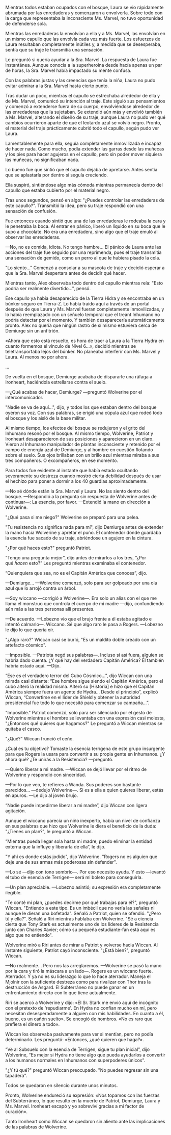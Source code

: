 
Mientras todos estaban ocupados con el bosque, Laura se vio rápidamente abrumada por las enredaderas y comenzaron a envolverla. Sobre todo con la carga que representaba la inconsciente Ms. Marvel, no tuvo oportunidad de defenderse sola.

Mientras las enredaderas la envolvían a ella y a Ms. Marvel, las envolvían en un mismo capullo que las envolvía cada vez más fuerte. Los esfuerzos de Laura resultaban completamente inútiles y, a medida que se desesperaba, sentía que su traje le transmitía una sensación.

Le preguntó si quería ayudar a la Sra. Marvel. La respuesta de Laura fue instantánea. Aunque conocía a la superheroína desde hacía apenas un par de horas, la Sra. Marvel había impactado su mente confusa.

Con las palabras justas y las creencias que tenía la niña, Laura no pudo evitar admirar a la Sra. Marvel hasta cierto punto.

Tras dudar un poco, mientras el capullo se estrechaba alrededor de ella y de Ms. Marvel, comunicó su intención al traje. Este siguió sus pensamientos y comenzó a extenderse fuera de su cuerpo, envolviéndose alrededor de las enredaderas que la sujetaban. Se extendió aún más y envolvió también a Ms. Marvel, alterando el diseño de su traje, aunque Laura no pudo ver qué cambios ocurrieron aparte de que el leotardo azul se volvió negro. Pronto, el material del traje prácticamente cubrió todo el capullo, según pudo ver Laura.

Lamentablemente para ella, seguía completamente inmovilizada e incapaz de hacer nada. Como mucho, podía extender las garras desde las muñecas y los pies para hacer agujeros en el capullo, pero sin poder mover siquiera las muñecas, no significaban nada.

Lo bueno fue que sintió que el capullo dejaba de apretarse. Antes sentía que se aplastaría por dentro si seguía creciendo.

Ella suspiró, sintiéndose algo más cómoda mientras permanecía dentro del capullo que estaba cubierto por el material negro.

Tras unos segundos, pensó en algo: "¿Puedes controlar las enredaderas de este capullo?". Transmitió la idea, pero su traje respondió con una sensación de confusión.

Fue entonces cuando sintió que una de las enredaderas le rodeaba la cara y le penetraba la boca. Al entrar en pánico, liberó un líquido en su boca que le supo a chocolate. No era una enredadera, sino algo que el traje emuló al observar las enredaderas.

—No, no es comida, idiota. No tengo hambre… El pánico de Laura ante las acciones del traje fue seguido por una reprimenda, pues el traje transmitía una sensación de gemido, como un perro al que le hubiera pisado la cola.

"Lo siento..." Comenzó a consolar a su mascota de traje y decidió esperar a que la Sra. Marvel despertara antes de decidir qué hacer.

Mientras tanto, Alex observaba todo dentro del capullo mientras reía: "Esto podría ser realmente divertido...", pensó.

Ese capullo ya había desaparecido de la Tierra Hidra y se encontraba en un búnker seguro en Tierra-Z. Lo había traído aquí a través de un portal después de que Laura y Ms. Marvel fueran completamente inmovilizadas, y lo había reemplazado con un señuelo temporal que el treant Inhumano no podría detectar por el momento. Y también desaparecería automáticamente pronto. Alex no quería que ningún rastro de sí mismo estuviera cerca de Demiurge sin un anfitrión.

«Ahora que esto está resuelto, es hora de traer a Laura a la Tierra Hydra en cuanto formemos el vínculo de Nivel 6...», decidió mientras se teletransportaba lejos del búnker. No planeaba interferir con Ms. Marvel y Laura. Al menos no por ahora.

…

De vuelta en el bosque, Demiurge acababa de dispararle una ráfaga a Ironheart, haciéndola estrellarse contra el suelo.

—¿Qué acabas de hacer, Demiurge? —preguntó Wolverine por el intercomunicador.

"Nadie se va de aquí...", dijo, y todos los que estaban dentro del bosque oyeron su voz. Con sus palabras, se erigió una cúpula azul que rodeó todo el bosque y los aisló de la base militar.

Al mismo tiempo, los efectos del bosque se redujeron y el grito del Inhumano resonó por el bosque. Al mismo tiempo, Wolverine, Patriot y Ironheart desaparecieron de sus posiciones y aparecieron en un claro. Vieron al Inhumano manipulador de plantas inconsciente y retenido por el campo de energía azul de Demiurge, y al hombre en cuestión flotando sobre el suelo. Sus ojos brillaban con un brillo azul mientras miraba a sus tres compañeros. O excompañeros, en ese momento.

Para todos fue evidente al instante que había estado ocultando severamente su destreza cuando mostró cierta debilidad después de usar el hechizo para poner a dormir a los 40 guardias aproximadamente.

—No sé dónde están la Sra. Marvel y Laura. No las siento dentro del bosque. —Respondió a la pregunta sin respuesta de Wolverine antes de continuar—: La esencia, por favor. —Extendió la mano en dirección a Wolverine.

"¿Qué pasa si me niego?" Wolverine se preparó para una pelea.

"Tu resistencia no significa nada para mí", dijo Demiurge antes de extender la mano hacia Wolverine y apretar el puño. El contenedor donde guardaba la esencia fue sacado de su traje, abriéndose un agujero en la cintura.

"¿Por qué haces esto?" preguntó Patriot.

“Tengo una pregunta mejor”, dijo antes de mirarlos a los tres, “¿Por qué _hacen_ esto?” Les preguntó mientras examinaba el contenedor.

“Quienquiera que sea, no es el Capitán América que conoces”, dijo.

—Demiurge… —Wolverine comenzó, solo para ser golpeado por una ola azul que lo arrojó contra un árbol.

—Soy wiccano —corrigió a Wolverine—. Era solo un alias con el que me llama el monstruo que controla el cuerpo de mi madre —dijo, confundiendo aún más a las tres personas allí presentes.

—De acuerdo. —Lobezno vio que el brujo frente a él estaba agitado e intentó calmarlo—. Wiccano. Sé que algo raro le pasa a Rogers. —Lobezno le dijo lo que quería oír.

"¿Algo raro?" Wiccan casi se burló, "Es un maldito doble creado con un artefacto cósmico".

—Imposible. —Patriota negó sus palabras—. Incluso si así fuera, alguien se habría dado cuenta. ¿Y qué hay del verdadero Capitán América? Él también habría estado aquí. —Dijo.

“Ese es el verdadero terror del Cubo Cósmico…”, dijo Wiccan con una mirada casi distante: “Ese hombre sigue siendo el Capitán América, pero el cubo alteró la realidad misma. Alteró su [Historia] e hizo que el Capitán América siempre fuera un agente de Hydra… Desde el principio”, explicó Wiccan, “Convertirse en el líder de Shield y obtener la autoridad presidencial fue todo lo que necesitó para comenzar su campaña…”.

"Imposible." Patriot comenzó, solo para ser silenciado por el gesto de Wolverine mientras el hombre se levantaba con una expresión casi molesta, "¿Entonces qué quieres que hagamos?" Le preguntó a Wiccan mientras se quitaba el casco.

"¿Qué?" Wiccan frunció el ceño.

¿Cuál es tu objetivo? Tomaste la esencia terrígena de este grupo insurgente para que Rogers la usara para convertir a su propia gente en Inhumanos. ¿Y ahora qué? ¿Te unirás a la Resistencia? —preguntó.

—Quiero liberar a mi madre. —Wiccan se dejó llevar por el ritmo de Wolverine y respondió con sinceridad.

—Por lo que veo, te refieres a Wanda. Sus poderes son bastante parecidos... —dedujo Wolverine—. Si es a ella a quien quieres liberar, estás en apuros. —Le dijo al joven brujo.

“Nadie puede impedirme liberar a mi madre”, dijo Wiccan con ligera agitación.

Aunque el wiccano parecía un niño inexperto, había un nivel de confianza en sus palabras que hizo que Wolverine le diera el beneficio de la duda: "¿Tienes un plan?", le preguntó a Wiccan.

“Mientras pueda llegar sola hasta mi madre, puedo eliminar la entidad externa que la influye y liberarla de ella”, le dijo.

"Y ahí es donde estás jodido", dijo Wolverine. "Rogers no es alguien que deje una de sus armas más poderosas sin defender".

—Lo sé —dijo con tono sombrío—. Por eso necesito ayuda. Y esto —levantó el tubo de esencia de Terrigen— será mi boleto para conseguirla.

—Un plan apreciable. —Lobezno asintió; su expresión era completamente ilegible.

"Te conté mi plan, ¿puedes decirme por qué trabajas para él?", preguntó Wiccan. "Entiendo a este tipo. Es un imbécil que no vería las señales ni aunque le dieran una bofetada". Señaló a Patriot, quien se ofendió. "¿Pero tú y ella?". Señaló a Riri mientras hablaba con Wolverine. "Sé a ciencia cierta que Tony Stark es actualmente uno de los líderes de la Resistencia junto con Charles Xavier; cómo su pequeña estudiante-fan está aquí es algo que no entiendo".

Wolverine miró a Riri antes de mirar a Patriot y volverse hacia Wiccan. Al instante siguiente, Patriot cayó inconsciente. "¿Está bien?", preguntó Wiccan.

—No realmente... Pero nos las arreglaremos. —Wolverine se pasó la mano por la cara y tiró la máscara a un lado—. Rogers es un wiccano fuerte. Aterrador. Y ya no es su liderazgo lo que lo hace aterrador. Maneja el Mjolnir con la suficiente destreza como para rivalizar con Thor tras la destrucción de Asgard. El Subterráneo no puede ganar en un enfrentamiento directo con lo que tiene actualmente.

Riri se acercó a Wolverine y dijo: «El Sr. Stark me envió aquí de incógnito con el pretexto de 'repudiarme'. En Hydra no confían mucho en mí, pero necesitan desesperadamente a alguien con mis habilidades. En cuanto a él, bueno, es un cañón suelto». Se encogió de hombros. «No es raro que prefiera el dinero a todo».

Wiccan los observaba pasivamente para ver si mentían, pero no podía determinarlo. Les preguntó: «Entonces, ¿qué quieren que haga?».

“Ve al Subsuelo con la esencia de Terrigen, sigue tu plan inicial”, dijo Wolverine, “Es mejor si Hydra no tiene algo que pueda ayudarlos a convertir a los humanos normales en Inhumanos con superpoderes únicos”.

"¿Y tú qué?" preguntó Wiccan preocupado. "No puedes regresar sin una tapadera".

Todos se quedaron en silencio durante unos minutos.

Pronto, Wolverine endureció su expresión: «Nos topamos con las fuerzas del Subterráneo, lo que resultó en la muerte de Patriot, Demiurge, Laura y Ms. Marvel. Ironheart escapó y yo sobreviví gracias a mi factor de curación».

Tanto Ironheart como Wiccan se quedaron sin aliento ante las implicaciones de las palabras de Wolverine.
